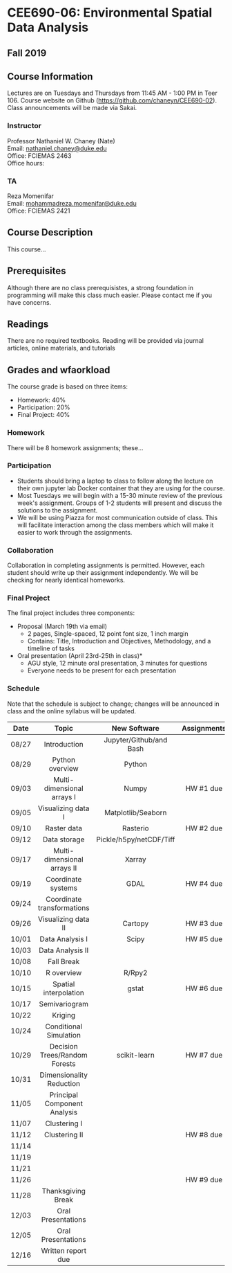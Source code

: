 # CEE690-06: Environmental Spatial Data Analysis
## Fall 2019

## Course Information
Lectures are on Tuesdays and Thursdays from 11:45 AM - 1:00 PM in Teer 106. Course website on Github (https://github.com/chaneyn/CEE690-02). Class announcements will be made via Sakai.

### Instructor
Professor Nathaniel W. Chaney (Nate)  
Email: nathaniel.chaney@duke.edu  
Office: FCIEMAS 2463  
Office hours:  

### TA
Reza Momenifar  
Email: mohammadreza.momenifar@duke.edu  
Office: FCIEMAS 2421  

## Course Description
This course...

## Prerequisites
Although there are no class prerequisistes, a strong foundation in programming will make this class much easier. Please contact me if you have concerns. 

## Readings
There are no required textbooks. Reading will be provided via journal articles, online materials, and tutorials

## Grades and wfaorkload
The course grade is based on three items:
* Homework: 40%
* Participation: 20%
* Final Project: 40%

### Homework
There will be 8 homework assignments; these...

### Participation
* Students should bring a laptop to class to follow along the lecture on their own jupyter lab Docker container that they are using for the course. 
* Most Tuesdays we will begin with a 15-30 minute review of the previous week's assignment. Groups of 1-2 students will present and discuss the solutions to the assignment. 
* We will be using Piazza for most communication outside of class. This will facilitate interaction among the class members which will make it easier to work through the assignments. 

### Collaboration
Collaboration in completing assignments is permitted. However, each student should write up their assignment independently. We will be checking for nearly identical homeworks. 

### Final Project
The final project includes three components:
* Proposal (March 19th via email)
  * 2 pages, Single-spaced, 12 point font size, 1 inch margin
  * Contains: Title, Introduction and Objectives, Methodology, and a timeline of tasks
* Oral presentation (April 23rd-25th in class)*
  * AGU style, 12 minute oral presentation, 3 minutes for questions
  * Everyone needs to be present for each presentation
  
### Schedule
Note that the schedule is subject to change; changes will be announced in class and the online syllabus will be updated.

|Date|Topic|New Software|Assignments|Presentation|
|:-:|:-:|:-:|:-:|:-:|
|08/27|Introduction|Jupyter/Github/and Bash||
|08/29|Python overview|Python||
|09/03|Multi-dimensional arrays I|Numpy|HW #1 due|
|09/05|Visualizing data I|Matplotlib/Seaborn||Reza and Nate|
|09/10|Raster data|Rasterio|HW #2 due|
|09/12|Data storage|Pickle/h5py/netCDF/Tiff||TBD|
|09/17|Multi-dimensional arrays II|Xarray||TBD|
|09/19|Coordinate systems|GDAL|HW #4 due|
|09/24|Coordinate transformations|||TBD|
|09/26|Visualizing data II|Cartopy|HW #3 due|
|10/01|Data Analysis I|Scipy|HW #5 due|
|10/03|Data Analysis II|||TBD|
|10/08|Fall Break|||
|10/10|R overview|R/Rpy2||
|10/15|Spatial interpolation|gstat|HW #6 due|
|10/17|Semivariogram|||TBD|
|10/22|Kriging|||
|10/24|Conditional Simulation|||
|10/29|Decision Trees/Random Forests|scikit-learn|HW #7 due|TBD|
|10/31|Dimensionality Reduction|||
|11/05|Principal Component Analysis|||
|11/07|Clustering I|||
|11/12|Clustering II||HW #8 due|
|11/14||||TBD|
|11/19||||
|11/21||||
|11/26|||HW #9 due||
|11/28|Thanksgiving Break|||
|12/03|Oral Presentations|||
|12/05|Oral Presentations|||
|12/16|Written report due||| 
